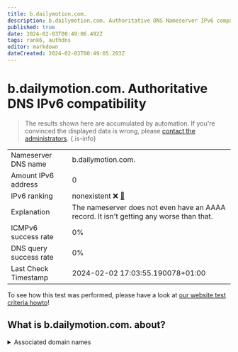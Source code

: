 ```yaml
---
title: b.dailymotion.com.
description: b.dailymotion.com. Authoritative DNS Nameserver IPv6 compatibility
published: true
date: 2024-02-03T00:49:06.492Z
tags: rank6, authdns
editor: markdown
dateCreated: 2024-02-03T00:49:05.203Z
---
```


# b.dailymotion.com. Authoritative DNS IPv6 compatibility

> The results shown here are accumulated by automation. If you're convinced the displayed data is wrong, please [contact the administrators](/howto/chat). 
{.is-info}




|   |   |
| - | - |
| Nameserver DNS name | b.dailymotion.com.
| Amount IPv6 address | 0
| IPv6 ranking | nonexistent :x: [🔗](/howto/ranking) |
| Explanation | The nameserver does not even have an AAAA record. It isn't getting any worse than that. |
| ICMPv6 success rate | 0%|
| DNS query success rate | 0% |
| Last Check Timestamp | 2024-02-02 17:03:55.190078+01:00 |

To see how this test was performed, please have a look at [our website test criteria howto](/howto/testcriteria/authdns)!


## What is b.dailymotion.com. about?






<details>
<summary>Associated domain names</summary>

www.dailymotion.com

</details>
